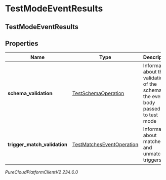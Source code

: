# TestModeEventResults

## TestModeEventResults

## Properties

|Name | Type | Description | Notes|
|------------ | ------------- | ------------- | -------------|
| **schema_validation** | [TestSchemaOperation](TestSchemaOperation) | Information about the validation of the schema of the event body passed in to test mode | [optional] |
| **trigger_match_validation** | [TestMatchesEventOperation](TestMatchesEventOperation) | Information about matched and unmatched triggers | [optional] |



_PureCloudPlatformClientV2 234.0.0_
